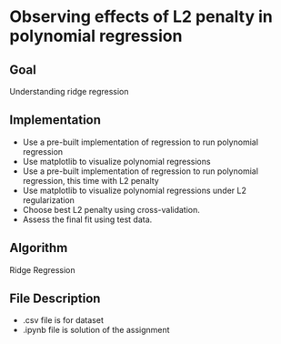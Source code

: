 # Observing effects of L2 penalty in polynomial regression
## Goal
Understanding ridge regression
## Implementation
* Use a pre-built implementation of regression to run polynomial regression
* Use matplotlib to visualize polynomial regressions
* Use a pre-built implementation of regression to run polynomial regression, this time with L2 penalty
* Use matplotlib to visualize polynomial regressions under L2 regularization
* Choose best L2 penalty using cross-validation.
* Assess the final fit using test data.
## Algorithm
Ridge Regression
## File Description
* .csv file is for dataset
* .ipynb file is solution of the assignment
